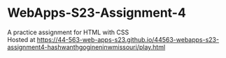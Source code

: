 # WebApps-S23-Assignment-4
A practice assignment for HTML with CSS
<br>
Hosted at https://44-563-web-apps-s23.github.io/44563-webapps-s23-assignment4-hashwanthgogineninwmissouri/play.html